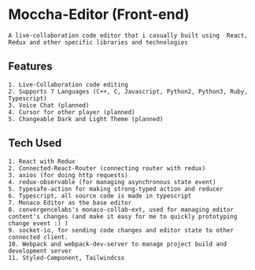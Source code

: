 # Moccha-Editor (Front-end)

    A live-collaboration code editor that i casually built using  React, Redux and other specific libraries and technologies 

## Features
    1. Live-Collaboration code editing
    2. Supports 7 Languages (C++, C, Javascript, Python2, Python3, Ruby, Typescript)
    3. Voice Chat (planned)
    4. Cursor for other player (planned)
    5. Changeable Dark and Light Theme (planned)

## Tech Used
    1. React with Redux
    2. Connected-React-Router (connecting router with redux)
    3. axios (for doing http requests)
    4. redux-observable (for managing asynchronous state event)
    5. typesafe-action for making strong-typed action and reducer
    6. Typescript, all source code is made in typescript
    7. Monaco Editor as the base editor
    8. convergencelabs's monaco-collab-ext, used for managing editor content's changes (and make it easy for me to quickly prototyping change event :) )
    9. socket-io, for sending code changes and editor state to other connected client.
    10. Webpack and webpack-dev-server to manage project build and development server
    11. Styled-Component, Tailwindcss
